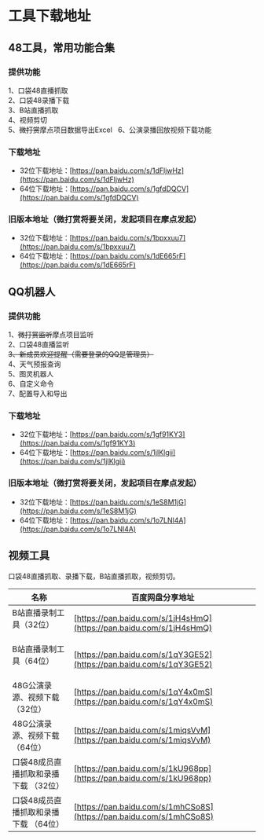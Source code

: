 # 工具下载地址

## 48工具，常用功能合集
### 提供功能
1、口袋48直播抓取   
2、口袋48录播下载   
3、B站直播抓取   
4、视频剪切   
5、<del>微打赏</del>摩点项目数据导出Excel   
6、公演录播回放视频下载功能
### 下载地址
* 32位下载地址：[https://pan.baidu.com/s/1dFljwHz](https://pan.baidu.com/s/1dFljwHz)
* 64位下载地址：[https://pan.baidu.com/s/1gfdDQCV](https://pan.baidu.com/s/1gfdDQCV)
### 旧版本地址（微打赏将要关闭，发起项目在摩点发起）
* 32位下载地址：[https://pan.baidu.com/s/1bpxxuu7](https://pan.baidu.com/s/1bpxxuu7)
* 64位下载地址：[https://pan.baidu.com/s/1dE665rF](https://pan.baidu.com/s/1dE665rF)

## QQ机器人
### 提供功能
1、<del>微打赏监听</del>摩点项目监听   
2、口袋48直播监听   
<del>3、新成员欢迎提醒（需要登录的QQ是管理员）</del>   
4、天气预报查询   
5、图灵机器人   
6、自定义命令   
7、配置导入和导出
### 下载地址
* 32位下载地址：[https://pan.baidu.com/s/1gf91KY3](https://pan.baidu.com/s/1gf91KY3)
* 64位下载地址：[https://pan.baidu.com/s/1jIKlgii](https://pan.baidu.com/s/1jIKlgii)
### 旧版本地址（微打赏将要关闭，发起项目在摩点发起）
* 32位下载地址：[https://pan.baidu.com/s/1eS8M1jG](https://pan.baidu.com/s/1eS8M1jG)
* 64位下载地址：[https://pan.baidu.com/s/1o7LNl4A](https://pan.baidu.com/s/1o7LNl4A)

## 视频工具
口袋48直播抓取、录播下载，B站直播抓取，视频剪切。

| 名称 | 百度网盘分享地址 |
| ---  | --- |
| B站直播录制工具（32位）               | [https://pan.baidu.com/s/1jH4sHmQ](https://pan.baidu.com/s/1jH4sHmQ) |
| B站直播录制工具（64位）               | [https://pan.baidu.com/s/1qY3GE52](https://pan.baidu.com/s/1qY3GE52) |
| 48G公演录源、视频下载（32位）         | [https://pan.baidu.com/s/1qY4x0mS](https://pan.baidu.com/s/1qY4x0mS) |
| 48G公演录源、视频下载（64位）         | [https://pan.baidu.com/s/1miqsVvM](https://pan.baidu.com/s/1miqsVvM) |
| 口袋48成员直播抓取和录播下载 （32位） | [https://pan.baidu.com/s/1kU968pp](https://pan.baidu.com/s/1kU968pp) |
| 口袋48成员直播抓取和录播下载 （64位） | [https://pan.baidu.com/s/1mhCSo8S](https://pan.baidu.com/s/1mhCSo8S) |
